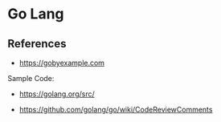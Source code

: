 # Go Lang

## References
- https://gobyexample.com

Sample Code:
- https://golang.org/src/

- https://github.com/golang/go/wiki/CodeReviewComments
